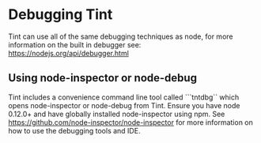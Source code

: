 # Debugging Tint #

Tint can use all of the same debugging techniques as node, for more information on the built in debugger see: https://nodejs.org/api/debugger.html

## Using node-inspector or node-debug ##

Tint includes a convenience command line tool called ```tntdbg`` which opens node-inspector or node-debug from Tint.  Ensure you have node 0.12.0+ and have globally installed node-inspector using npm. See https://github.com/node-inspector/node-inspector for more information on how to use the debugging tools and IDE.